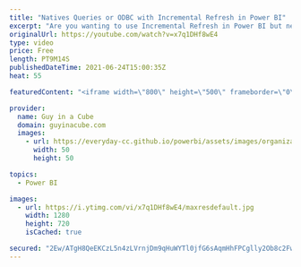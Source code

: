 ```yaml
---
title: "Natives Queries or ODBC with Incremental Refresh in Power BI"
excerpt: "Are you wanting to use Incremental Refresh in Power BI but need to use ODBC, native queries or something that doesn't fold properly? Adam shows you a solution for Power BI Desktop and Power BI dataflows!  Native Queries https://docs.microsoft.com/power-query/native-database-query  Using Incremental Refresh"
originalUrl: https://youtube.com/watch?v=x7q1DHf8wE4
type: video
price: Free
length: PT9M14S
publishedDateTime: 2021-06-24T15:00:35Z
heat: 55

featuredContent: "<iframe width=\"800\" height=\"500\" frameborder=\"0\" src=\"https://www.youtube.com/embed/x7q1DHf8wE4\" allow=\"accelerometer; autoplay; encrypted-media; gyroscope; picture-in-picture\" allowfullscreen></iframe>"

provider:
  name: Guy in a Cube
  domain: guyinacube.com
  images:
    - url: https://everyday-cc.github.io/powerbi/assets/images/organizations/guyinacube.com-50x50.jpg
      width: 50
      height: 50

topics:
  - Power BI

images:
  - url: https://i.ytimg.com/vi/x7q1DHf8wE4/maxresdefault.jpg
    width: 1280
    height: 720
    isCached: true

secured: "2Ew/ATgH8QeEKCzL5n4zLVrnjDm9qHuWYTl0jfG6sAqmHhFPCglly2Ob8c2Fw/e6/J0AhUDefU/pr5pAxLWLa/WkyYhjjkBRriP1Wwok1IYXaVKGntgy17zv+xK+NvrTF/h4gJ43of+fOMWZTMS8nZxpokQoYx28IdNm+KU1b0K7RxH42848/z7dGRQipo9EnPQEG0G/velVLpVqHcTLr8wX0vDjGzvOqs/fkzjCZprhErSIyK7zSya8+UCESieBdDb8tP4uZA4YAPLiG1oaV+gK/3lAgO//qxE54azLQMAYaofTKKs70K8MIcY7yAooBXUzb2lxKWeNy0Qe9iG2KRr3QvWUkJ88hrLqMKryCXUgUvc7hjQYuE+ITt33XRYGRq2uxGJS04fOnn7qaNNIClKie0hGTGRe9Jww6AoPN1Y=;nGbx8L9fZA3ley1dZ3Ek4g=="
---
```



